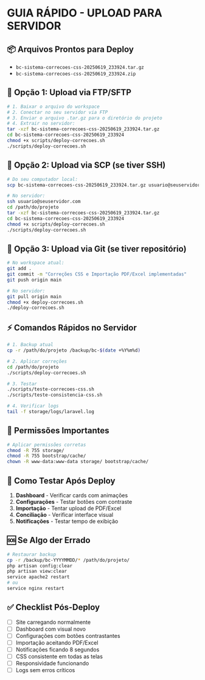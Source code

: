 # GUIA RÁPIDO - UPLOAD PARA SERVIDOR

## 📦 Arquivos Prontos para Deploy
- `bc-sistema-correcoes-css-20250619_233924.tar.gz`
- `bc-sistema-correcoes-css-20250619_233924.zip`

## 🚀 Opção 1: Upload via FTP/SFTP

```bash
# 1. Baixar o arquivo do workspace
# 2. Conectar no seu servidor via FTP
# 3. Enviar o arquivo .tar.gz para o diretório do projeto
# 4. Extrair no servidor:
tar -xzf bc-sistema-correcoes-css-20250619_233924.tar.gz
cd bc-sistema-correcoes-css-20250619_233924
chmod +x scripts/deploy-correcoes.sh
./scripts/deploy-correcoes.sh
```

## 🚀 Opção 2: Upload via SCP (se tiver SSH)

```bash
# Do seu computador local:
scp bc-sistema-correcoes-css-20250619_233924.tar.gz usuario@seuservidor.com:/path/do/projeto/

# No servidor:
ssh usuario@seuservidor.com
cd /path/do/projeto
tar -xzf bc-sistema-correcoes-css-20250619_233924.tar.gz
cd bc-sistema-correcoes-css-20250619_233924
chmod +x scripts/deploy-correcoes.sh
./scripts/deploy-correcoes.sh
```

## 🚀 Opção 3: Upload via Git (se tiver repositório)

```bash
# No workspace atual:
git add .
git commit -m "Correções CSS e Importação PDF/Excel implementadas"
git push origin main

# No servidor:
git pull origin main
chmod +x deploy-correcoes.sh
./deploy-correcoes.sh
```

## ⚡ Comandos Rápidos no Servidor

```bash
# 1. Backup atual
cp -r /path/do/projeto /backup/bc-$(date +%Y%m%d)

# 2. Aplicar correções
cd /path/do/projeto
./scripts/deploy-correcoes.sh

# 3. Testar
./scripts/teste-correcoes-css.sh
./scripts/teste-consistencia-css.sh

# 4. Verificar logs
tail -f storage/logs/laravel.log
```

## 🔧 Permissões Importantes

```bash
# Aplicar permissões corretas
chmod -R 755 storage/
chmod -R 755 bootstrap/cache/
chown -R www-data:www-data storage/ bootstrap/cache/
```

## 🧪 Como Testar Após Deploy

1. **Dashboard** - Verificar cards com animações
2. **Configurações** - Testar botões com contraste
3. **Importação** - Tentar upload de PDF/Excel
4. **Conciliação** - Verificar interface visual
5. **Notificações** - Testar tempo de exibição

## 🆘 Se Algo der Errado

```bash
# Restaurar backup
cp -r /backup/bc-YYYYMMDD/* /path/do/projeto/
php artisan config:clear
php artisan view:clear
service apache2 restart
# ou
service nginx restart
```

## ✅ Checklist Pós-Deploy

- [ ] Site carregando normalmente
- [ ] Dashboard com visual novo
- [ ] Configurações com botões contrastantes  
- [ ] Importação aceitando PDF/Excel
- [ ] Notificações ficando 8 segundos
- [ ] CSS consistente em todas as telas
- [ ] Responsividade funcionando
- [ ] Logs sem erros críticos
